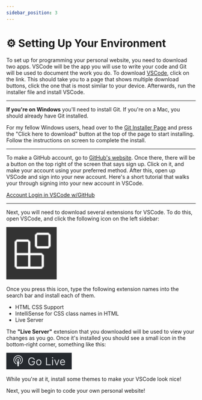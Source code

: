 ```yaml
---
sidebar_position: 3
---
```


# ⚙️ Setting Up Your Environment

To set up for programming your personal website, you need to download two apps. VSCode will be the app you will use to write your code and Git will be used to document the work you do. To download [VSCode](https://code.visualstudio.com/download "VSCode Download"), click on the link. This should take you to a page that shows multiple download buttons, click the one that is most similar to your device. Afterwards, run the installer file and install VSCode.

---

**If you're on Windows** you'll need to install Git. If you're on a Mac, you should already have Git installed.

For my fellow Windows users, head over to the [Git Installer Page](https://git-scm.com/download/win) and press the "Click here to download" button at the top of the page to start installing. Follow the instructions on screen to complete the install.

---

To make a GitHub account, go to [GitHub's website](https://github.com/ "GitHub"). Once there, there will be a button on the top right of the screen that says sign up. Click on it, and make your account using your preferred method. After this, open up VSCode and sign into your new account. Here's a short tutorial that walks your through signing into your new account in VSCode.

[Account Login in VSCode w/GitHub](https://www.youtube.com/watch?v=4Q9PHRsfIvQ)

---

Next, you will need to download several extensions for VSCode. To do this, open VSCode, and click the following icon on the left sidebar:

![Extensions Icon](/img/new-pw/extensions.png "Extensions Icon")


Once you press this icon, type the following extension names into the search bar and install each of them.

* HTML CSS Support
* IntelliSense for CSS class names in HTML
* Live Server

The __"Live Server"__ extension that you downloaded will be used to view your changes as you go. Once it's installed you should see a small icon in the bottom-right corner, something like this:

![Live Server Icon](/img/new-pw/liveServerLogo.png)

While you're at it, install some themes to make your VSCode look nice!

Next, you will begin to code your own personal website!